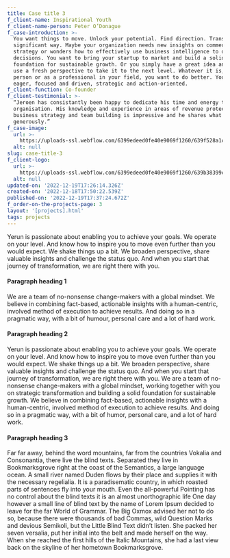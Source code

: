 ```yaml
---
title: Case title 3
f_client-name: Inspirational Youth
f_client-name-person: Peter O’Donague
f_case-introduction: >-
  You want things to move. Unlock your potential. Find direction. Transform in a
  significant way. Maybe your organization needs new insights on commercial
  strategy or wonders how to effectively use business intelligence to drive
  decisions. You want to bring your startup to market and build a solid
  foundation for sustainable growth. Or you simply have a great idea and could
  use a fresh perspective to take it to the next level. Whatever it is, as a
  person or as a professional in your field, you want to do better. You are
  eager, focused and driven, strategic and action-oriented.
f_client-function: Co-founder
f_client-testimonial: >-
  “Jeroen has consistantly been happy to dedicate his time and energy to our
  organisation. His knowledge and experience in areas of revenue protection,
  business strategy and team building is impressive and he shares what he knows
  generously.”
f_case-image:
  url: >-
    https://uploads-ssl.webflow.com/6399edeed0fe40e9069f1260/639f528a1caa806da53982ce_Client3-lead.png
  alt: null
slug: case-title-3
f_client-logo:
  url: >-
    https://uploads-ssl.webflow.com/6399edeed0fe40e9069f1260/639b38399c2bc76fce7e926f_youth.png
  alt: null
updated-on: '2022-12-19T17:26:14.326Z'
created-on: '2022-12-18T17:50:22.539Z'
published-on: '2022-12-19T17:37:24.672Z'
f_order-on-the-projects-page: 3
layout: '[projects].html'
tags: projects
---
```


Yerun is passionate about enabling you to achieve your goals. We operate on your level. And know how to inspire you to move even further than you would expect. We shake things up a bit. We broaden perspective, share valuable insights and challenge the status quo. And when you start that journey of transformation, we are right there with you.

#### Paragraph heading 1

We are a team of no-nonsense change-makers with a global mindset. We believe in combining fact-based, actionable insights with a human-centric, involved method of execution to achieve results. And doing so in a pragmatic way, with a bit of humour, personal care and a lot of hard work.

#### Paragraph heading 2

Yerun is passionate about enabling you to achieve your goals. We operate on your level. And know how to inspire you to move even further than you would expect. We shake things up a bit. We broaden perspective, share valuable insights and challenge the status quo. And when you start that journey of transformation, we are right there with you. We are a team of no-nonsense change-makers with a global mindset, working together with you on strategic transformation and building a solid foundation for sustainable growth. We believe in combining fact-based, actionable insights with a human-centric, involved method of execution to achieve results. And doing so in a pragmatic way, with a bit of humor, personal care, and a lot of hard work.

#### Paragraph heading 3

Far far away, behind the word mountains, far from the countries Vokalia and Consonantia, there live the blind texts. Separated they live in Bookmarksgrove right at the coast of the Semantics, a large language ocean. A small river named Duden flows by their place and supplies it with the necessary regelialia. It is a paradisematic country, in which roasted parts of sentences fly into your mouth. Even the all-powerful Pointing has no control about the blind texts it is an almost unorthographic life One day however a small line of blind text by the name of Lorem Ipsum decided to leave for the far World of Grammar. The Big Oxmox advised her not to do so, because there were thousands of bad Commas, wild Question Marks and devious Semikoli, but the Little Blind Text didn’t listen. She packed her seven versalia, put her initial into the belt and made herself on the way. When she reached the first hills of the Italic Mountains, she had a last view back on the skyline of her hometown Bookmarksgrove.
